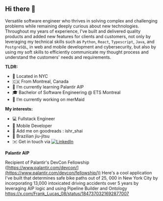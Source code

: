 ## Hi there 👋

Versatile software engineer who thrives in solving complex and challenging problems while remaining deeply curious about new technologies. Throughout my years of experience, I've built and delivered quality products and added new features for clients and customers, not only by leveraging my technical skills such as `Python`, `React`, `Typescript`, `Java`, and `PostgreSQL`, in web and mobile development and cybersecurity, but also by using my soft skills to efficiently communicate my thought process and understand the customers' needs and requirements.

**TLDR:**
- 🍎 Located in NYC
- 🇨🇦 From Montreal, Canada
- 🌱 I’m currently learning Palantir AIP
- 🎓 Bachelor of Software Engineering @ ETS Montreal
- 🔭 I’m currently working on merMaid

**My interests:**

- 💻 Fullstack Engineer 
- 📱 Mobile Developer 
- 🧠 Add me on goodreads : ishr_shai
- 🥋 Brazilian jiu-jitsu 
- ✉️ Get in touch via [![LinkedIn](https://img.shields.io/badge/LinkedIn-0077B5?logo=linkedin&logoColor=white)](https://www.linkedin.com/in/ishraq-sha/)


**Palantir AIP**

Recipient of Palantir's DevCon Fellowship  ([https://www.palantir.com/devcon/](https://www.palantir.com/devcon/fellowship/)) 
Here's a cool application I've built that determines safe bike paths out of 25, 000 in New York City by incorporating
13,000 intoxicated driving accidents over 5 years by leveraging AIP logic and using Pipeline Builder and Ontology
https://x.com/Frank_Lucas_08/status/1847370321692877007
